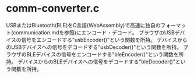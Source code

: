 # comm-converter.c

USBまたはBluetooth(BLE)をC言語(WebAssembly)で高速に独自のフォーマット(communication.mdを参照)にエンコード・デコード。
ブラウザのUSBデバイスの信号をエンコードする"usbEncoder()"という関数を所持。
デバイスからのUSBデバイスへの信号をデコードする"usbDecoder()"という関数を所持。
ブラウザのBLEデバイスの信号をエンコードする"bleEncoder()"という関数を所持。
デバイスからのBLEデバイスへの信号をデコードする"bleDecoder()"という関数を所持。
